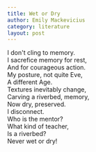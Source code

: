 ```yaml
---
title: Wet or Dry
author: Emily Mackevicius
category: literature
layout: post
---
```


I don't cling to memory.  
I sacrefice memory for rest,  
And for courageous action.  
My posture, not quite Eve,  
A different Age.  
Textures inevitably change,  
Carving a riverbed, memory,  
Now dry, preserved.  
I disconnect.  
Who is the mentor?  
What kind of teacher,  
Is a riverbed?  
Never wet or dry!  
